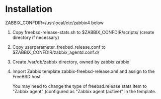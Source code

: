 # Installation

ZABBIX_CONFDIR=/usr/local/etc/zabbix4 below

1. Copy freebsd-release-stats.sh to $ZABBIX_CONFDIR/scripts/
(create directory if necessary)

2. Copy userparameter_freebsd_release.conf to $ZABBIX_CONFDIR/zabbix_agentd.conf.d/

3. Create /var/db/zabbix directory, owned by zabbix:zabbix

4. Import Zabbix template zabbix-freebsd-release.xml and assign to the FreeBSD host

   You may need to change the type of freebsd.release.stats item to "Zabbix agent" (configured as "Zabbix agent (active)" in the template.
